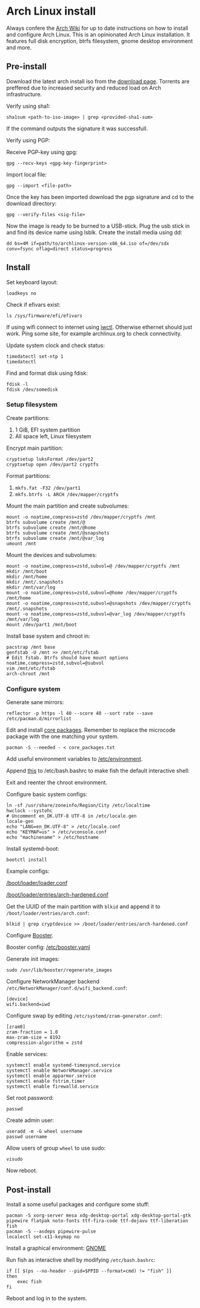 # Arch Linux install

Always confere the [Arch Wiki](https://wiki.archlinux.org/) for up to date instructions on how to install and configure Arch Linux. This is an opinionated Arch Linux installation. It features full disk encryption, btrfs filesystem, gnome desktop environment and more.

## Pre-install

Download the latest arch install iso from the
[download page](https://archlinux.org/download/).
Torrents are preffered due to increased security and reduced load on Arch infrastructure.

Verify using sha1:

```console
sha1sum <path-to-iso-image> | grep <provided-sha1-sum>
```

If the command outputs the signature it was successfull.

Verify using PGP:

Receive PGP-key using gpg:

```console
gpg --recv-keys <gpg-key-fingerprint>
```

Import local file:

```console
gpg --import <file-path>
```

Once the key has been imported download the pgp signature and cd to the download directory:

```console
gpg --verify-files <sig-file>
```

Now the image is ready to be burned to a USB-stick.
Plug the usb stick in and find its device name using lsblk.
Create the install media using dd:

```console
dd bs=4M if=path/to/archlinux-version-x86_64.iso of=/dev/sdx conv=fsync oflag=direct status=progress
```

## Install

Set keyboard layout:

```console
loadkeys no
```

Check if efivars exist:

```console
ls /sys/firmware/efi/efivars
```

If using wifi connect to internet using [iwctl](https://wiki.archlinux.org/title/Iwd#iwctl).
Otherwise ethernet should just work.
Ping some site, for example archlinux.org to check connectivity.

Update system clock and check status:

```console
timedatectl set-ntp 1
timedatectl
```

Find and format disk using fdisk:

```console
fdisk -l
fdisk /dev/somedisk
```

### Setup filesystem

Create partitions:

1. 1 GiB, EFI system partition
2. All space left, Linux filesystem

Encrypt main partition:

```console
cryptsetup luksFormat /dev/part2
cryptsetup open /dev/part2 cryptfs
```

Format partitions:

1. `mkfs.fat -F32 /dev/part1`
2. `mkfs.btrfs -L ARCH /dev/mapper/cryptfs`

Mount the main partition and create subvolumes:

```console
mount -o noatime,compress=zstd /dev/mapper/cryptfs /mnt
btrfs subvolume create /mnt/@
btrfs subvolume create /mnt/@home
btrfs subvolume create /mnt/@snapshots
btrfs subvolume create /mnt/@var_log
umount /mnt
```

Mount the devices and subvolumes:

```console
mount -o noatime,compress=zstd,subvol=@ /dev/mapper/cryptfs /mnt
mkdir /mnt/boot
mkdir /mnt/home
mkdir /mnt/.snapshots
mkdir /mnt/var/log
mount -o noatime,compress=zstd,subvol=@home /dev/mapper/cryptfs /mnt/home
mount -o noatime,compress=zstd,subvol=@snapshots /dev/mapper/cryptfs /mnt/.snapshots
mount -o noatime,compress=zstd,subvol=@var_log /dev/mapper/cryptfs /mnt/var/log
mount /dev/part1 /mnt/boot
```

Install base system and chroot in:

```console
pacstrap /mnt base
genfstab -U /mnt >> /mnt/etc/fstab
# Edit fstab. Btrfs should have mount options noatime,compress=zstd,subvol=@subvol
vim /mnt/etc/fstab
arch-chroot /mnt
```

### Configure system

Generate sane mirrors:

```
reflector -p https -l 40 --score 40 --sort rate --save /etc/pacman.d/mirrorlist
```

Edit and install [core packages](core_packages.txt). Remember to replace the microcode package with the one matching your system.

```
pacman -S --needed - < core_packages.txt
```

Add useful environment variables to [/etc/environment](environment).

Append [this](fish_interactive) to /etc/bash.bashrc to make fish the default interactive shell:


Exit and reenter the chroot environment.


Configure basic system configs:

```console
ln -sf /usr/share/zoneinfo/Region/City /etc/localtime
hwclock --systohc
# Uncomment en_DK.UTF-8 UTF-8 in /etc/locale.gen
locale-gen
echo "LANG=en_DK.UTF-8" > /etc/locale.conf
echo "KEYMAP=us" > /etc/vconsole.conf
echo "machinename" > /etc/hostname
```

Install systemd-boot:

```console
bootctl install
```

Example configs:

[/boot/loader/loader.conf](loader.conf)

[/boot/loader/entries/arch-hardened.conf](loader.conf)


Get the UUID of the main partition with `blkid` and append it to `/boot/loader/entries/arch.conf`:

```
blkid | grep cryptdevice >> /boot/loader/entries/arch-hardened.conf
```

Configure [Booster](https://wiki.archlinux.org/title/Booster).

Booster config:
[/etc/booster.yaml](booster.yaml)

Generate init images:

```
sudo /usr/lib/booster/regenerate_images
```


Configure NetworkManager backend `/etc/NetworkManager/conf.d/wifi_backend.conf`:

```console
[device]
wifi.backend=iwd
```

Configure swap by editing `/etc/systemd/zram-generator.conf`:

```console
[zram0]
zram-fraction = 1.0
max-zram-size = 8192
compression-algorithm = zstd
```

Enable services:

```console
systemctl enable systemd-timesyncd.service
systemctl enable NetworkManager.service
systemctl enable apparmor.service
systemctl enable fstrim.timer
systemctl enable firewalld.service
```

Set root password:

```console
passwd
```

Create admin user:

```console
useradd -m -G wheel username
passwd username
```

Allow users of group `wheel` to use sudo:

```console
visudo
```

Now reboot.

## Post-install

Install a some useful packages and configure some stuff:

```console
pacman -S xorg-server mesa xdg-desktop-portal xdg-desktop-portal-gtk pipewire flatpak noto-fonts ttf-fira-code ttf-dejavu ttf-liberation fish
pacman -S --asdeps pipewire-pulse
localectl set-x11-keymap no
```

Install a graphical environment:
[GNOME](https://wiki.archlinux.org/title/GNOME)

Run fish as interactive shell by modifying `/etc/bash.bashrc`:

```console
if [[ $(ps --no-header --pid=$PPID --format=cmd) != "fish" ]]
then
    exec fish
fi
```

Reboot and log in to the system.

